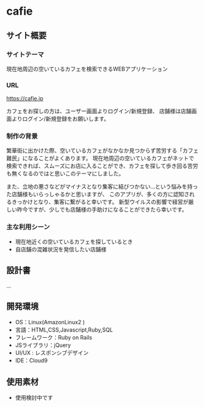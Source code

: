 # cafie

## サイト概要
### サイトテーマ
現在地周辺の空いているカフェを検索できるWEBアプリケーション

### URL
https://cafie.jp

カフェをお探しの方は、ユーザー画面よりログイン/新規登録、
店舗様は店舗画面よりログイン/新規登録をお願いします。

### 制作の背景
繁華街に出かけた際、空いているカフェがなかなか見つからず苦労する「カフェ難民」になることがよくあります。
現在地周辺の空いているカフェがネットで検索できれば、スムーズにお店に入ることができ、カフェを探して歩き回る苦労も無くなるのではと思いこのテーマにしました。

また、立地の悪さなどがマイナスとなり集客に結びつかない…という悩みを持った店舗様もいらっしゃるかと思いますが、
このアプリが、多くの方に認知されるきっかけとなり、集客に繋がると幸いです。
新型ウイルスの影響で経営が厳しい昨今ですが、少しでも店舗様の手助けになることができたら幸いです。

### 主な利用シーン
- 現在地近くの空いているカフェを探しているとき
- 自店舗の混雑状況を発信したい店舗様

## 設計書
...

## 開発環境
- OS：Linux(AmazonLinux2 )
- 言語：HTML,CSS,Javascript,Ruby,SQL
- フレームワーク：Ruby on Rails
- JSライブラリ：jQuery
- UI/UX : レスポンシブデザイン
- IDE：Cloud9

## 使用素材
- 使用検討中です